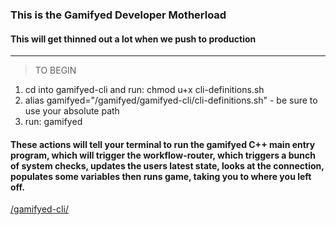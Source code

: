 ### This is the Gamifyed Developer Motherload
#### This will get thinned out a lot when we push to production

***

> TO BEGIN

1. cd into gamifyed-cli and run: chmod u+x cli-definitions.sh
2. alias gamifyed="/gamifyed/gamifyed-cli/cli-definitions.sh" - be sure to use your absolute path
3. run: gamifyed

#### These actions will tell your terminal to run the gamifyed C++ main entry program, which will trigger the workflow-router, which triggers a bunch of system checks, updates the users latest state, looks at the connection, populates some variables then runs game, taking you to where you left off. 


[/gamifyed-cli/](/gamifyed-cli/)